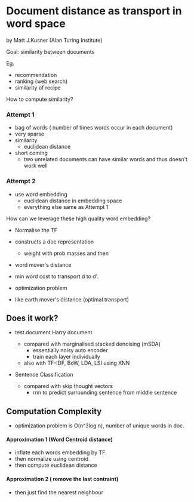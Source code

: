 # Document distance as transport in word space

by Matt J.Kusner (Alan Turing Institute)

Goal: similarity between documents

Eg.
- recommendation
- ranking (web search)
- similarity of recipe


How to compute similarity?

### Attempt 1
- bag of words ( number of times words occur in each document)
- very sparse
- similarity
  - euclidean distance
- short coming
  - two unrelated documents can have similar words and thus doesn't work well
  
### Attempt 2
 - use word embedding
   - euclidean distance in embedding space
   - everything else same as Attempt 1
   
How can we leverage these high quality word embedding?

- Normalise the TF
- constructs a doc representation
  - weight with prob masses and then 
  
- word mover's distance
 -  min word cost to transport d to d'.
   - optimization problem
   - like earth mover's distance (optimal transport)
   
## Does it work?

 - test document Harry document
    - compared with marginalised stacked denoising (mSDA)
      - essentially noisy auto encoder
      - train each layer individually
    - also with TF-IDF, BoW, LDA, LSI using KNN
    
 - Sentence Classification
    - compared with skip thought vectors
      - rnn to predict surrounding sentence from middle sentence

## Computation Complexity
  - optimization problem is O(n^3log n), number of unique words in doc.
  
#### Approximation 1 (Word Centroid distance)
  - inflate each words embedding by TF.
   - then normalize using centroid
   - then compute euclidean distance
  
#### Approximation 2 ( remove the last contraint) 
  - then just find the nearest neighbour
  
   

    
   
 



